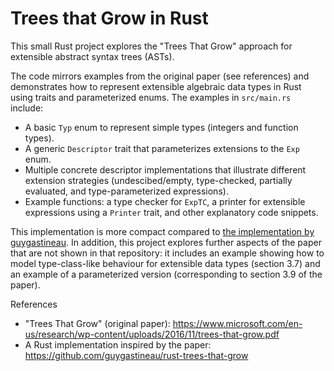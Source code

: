 # Trees that Grow in Rust

This small Rust project explores the "Trees That Grow" approach for extensible abstract syntax trees (ASTs).

The code mirrors examples from the original paper (see references) and demonstrates how to represent extensible
algebraic data types in Rust using traits and parameterized enums. The examples in `src/main.rs` include:

- A basic `Typ` enum to represent simple types (integers and function types).
- A generic `Descriptor` trait that parameterizes extensions to the `Exp` enum.
- Multiple concrete descriptor implementations that illustrate different extension strategies (undescibed/empty,
  type-checked, partially evaluated, and type-parameterized expressions).
- Example functions: a type checker for `ExpTC`, a printer for extensible expressions using a `Printer` trait, and
  other explanatory code snippets.

This implementation is more compact compared to [the implementation by guygastineau](https://github.com/guygastineau/rust-trees-that-grow).
In addition, this project explores further aspects of the paper that are not shown in that repository:
it includes an example showing how to model type-class-like behaviour for extensible data types (section 3.7) and an example of a parameterized version (corresponding to section 3.9 of the paper).

References

- "Trees That Grow" (original paper): <https://www.microsoft.com/en-us/research/wp-content/uploads/2016/11/trees-that-grow.pdf>
- A Rust implementation inspired by the paper: <https://github.com/guygastineau/rust-trees-that-grow>
